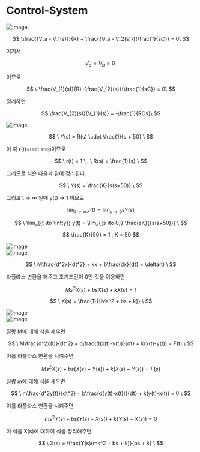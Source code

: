 # Control-System  

![image](https://github.com/kangjunhyeong/Control-System/assets/144297425/91330f69-fd4c-45f6-a0ad-4c7e6758de5f)  

$$
\\frac{{V_a - V_1(s)}}{R} + \frac{{V_a - V_2(s)}}{\frac{1}{sC}} = 0\
$$

여기서 

$$
V_a = V_b = 0\
$$

이므로

$$
\-\frac{V_{1}(s)}{R}  -\frac{V_{2}(s)}{\frac{1}{sC}} = 0\
$$

정리하면  

$$
\frac{V_{2}(s)}{V_{1}(s)} = -\frac{1}{RCs}\
$$

![image](https://github.com/kangjunhyeong/Control-System/assets/144297425/3f5d6808-7034-4a8f-a820-fc501004331a)  

$$
\ Y(s) = R(s) \cdot \frac{1}{s + 50} \
$$

이 때 r(t)=unit step이므로  

$$
\ r(t) = 1 \ , \ R(s) = \frac{1}{s} \
$$  

그러므로 식은 다음과 같이 정리된다.  

$$
\ Y(s) = \frac{K}{s(s+50)} \
$$

그리고 t → ∞ 일때 y(t) → 1 이므로

$$
\ \lim_{{t \to \infty}} y(t) = \lim_{{s \to 0}} sY(s) \
$$

$$
\ \lim_{{t \to \infty}} y(t) = \lim_{{s \to 0}} \frac{sK}{{s(s+50)}} \
$$

$$
 \frac{K}{50} = 1 , K = 50
$$  

![image](https://github.com/kangjunhyeong/Control-System/assets/144297425/3c6eb060-c2f8-488d-a985-48e1892386f9)  
![image](https://github.com/kangjunhyeong/Control-System/assets/144297425/3395feda-b0c5-422b-a0c3-8aacde33aeca)  

$$
\ M\frac{d^2x}{dt^2} + kx + b\frac{dx}{dt} = \delta(t) \
$$  

라플라스 변환을 해주고 초기조건이 0인 것을 이용하면  

$$
\ Ms^2X(s) + bsX(s) + kX(s) = 1 \
$$

$$
\ X(s) = \frac{1}{{Ms^2 + bs + k}} \
$$  

![image](https://github.com/kangjunhyeong/Control-System/assets/144297425/f01c3a61-b94c-4f24-a50a-2ba5be5c1d11)  
![image](https://github.com/kangjunhyeong/Control-System/assets/144297425/bb947e48-c9fa-4d9e-8c16-ce20cc65bbeb)  

질량 M에 대해 식을 세우면

$$
\ M\frac{d^2x(t)}{dt^2} + b\frac{d(x(t)-y(t))}{dt} + k(x(t)-y(t)) = F(t) \
$$

이를 라플라스 변환을 시켜주면  

$$
\ Ms^2X(s) + bs(X(s)-Y(s)) + k(X(s)-Y(s)) = F(s) \
$$

질량 m에 대해 식을 세우면  

$$
\ m\frac{d^2y(t)}{dt^2} + b\frac{d(y(t)-x(t))}{dt} + k(y(t)-x(t)) = 0 \
$$

이를 라플라스 변환을 시켜주면  

$$
\ ms^2Y(s) + bs(Y(s)-X(s)) + k(Y(s)-X(s)) = 0 \
$$  

이 식을 X(s)에 대하여 식을 정리해주면  

$$
\ X(s) = \frac{Y(s)(ms^2 + bs + k)}{bs + k} \
$$
